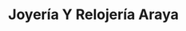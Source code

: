 ---
title: "Joyería Y Relojería Araya"
url: /san-isidro-de-el-general/joyeria-y-relojeria-araya/
shop: Schmuck
---